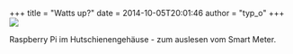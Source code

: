 +++
title = "Watts up?"
date = 2014-10-05T20:01:46
author = "typ_o"
+++
[![](https://flipdot.org/blog/uploads/watts-up-pi.serendipityThumb.jpeg)](https://flipdot.org/blog/uploads/watts-up-pi.jpeg)  
  
Raspberry Pi im Hutschienengehäuse - zum auslesen vom Smart Meter.
